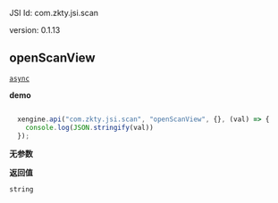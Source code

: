 

JSI Id: com.zkty.jsi.scan

version: 0.1.13



## openScanView
[`async`](/docs/modules/模块-规范?id=jsi-调用)

**demo**
``` js

  xengine.api("com.zkty.jsi.scan", "openScanView", {}, (val) => {
    console.log(JSON.stringify(val))
  });

``` 

**无参数**

**返回值**
``` js
string
``` 


    